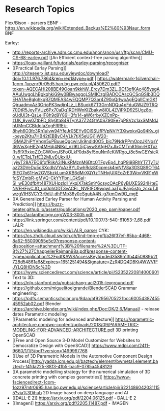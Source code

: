 # Research Topics
Flex/Bison - parsers
EBNF - https://en.wikipedia.org/wiki/Extended_Backus%E2%80%93Naur_form
BNF 

Earley:
- http://reports-archive.adm.cs.cmu.edu/anon/anon/usr/ftp/scan/CMU-CS-68-earley.pdf [[An Efficient context-free parsing algorithm]]
- https://loup-vaillant.fr/tutorials/earley-parsing/recogniser
- [[Practical Earlay Parsing]] http://citeseerx.ist.psu.edu/viewdoc/download?doi=10.1.1.976.7864&rep=rep1&type=pdf | https://watermark-1silverchair-1com-1upznr9tr05d5.han.bg.pwr.edu.pl/450620.pdf?token=AQECAHi208BE49Ooan9kkhW_Ercy7Dm3ZL_9Cf3qfKAc485ysgAAAuUwggLhBgkqhkiG9w0BBwagggLSMIICzgIBADCCAscGCSqGSIb3DQEHATAeBglghkgBZQMEAS4wEQQMP7Q3ar4Z90pQrIwoAgEQgIICmGKfQjruadmxAz3OrioPK3wdjr4Lz_LBSuok67T3GrnNDQu4pFduGWJZ9TRQ70DtR5JeyPVUz6Px70aDq1RDHWnKIZbakw8lOL4ZViPXD92SUgz8o-oUdUi3t-QsLeilF8h9d9Y89H3fx14-aW6rrbyXZCnPp-zUK_8vw0ZtbFD_8lyGta84RTyrA37Z24G1A0SZ90Ee7pP8Vzc1axSMMdJhUMmCCBtdoIaZogFRREk-8hyh6O3fc3Rh1uIvw94YfeJr05EYy9Ol9SUfPVpNVIY3XiwokvQo94Kv_gi-oeyp2Ktu7HB42tEBByC4VLk7tjX5eUGj1jW20-IGMA2hjPYVhqn5uPBuueQgcwIrJk9ndId0O5_bic79NdrPPmOpzJKNosY36VwXgHE2g4MHdj4NlKd_nzlKL5jCjwwSAfgH7xJlxCMTm816mrHXTxzRs6fX9xkqZZgGW0vgJSFoOLkP0dx8yf5ouNm1eKWRgo_t8e5wGEYsicX0_w1ETpLTsfE32MLvDUkxIU-jyjwT28A7EO6fxfRiikA3INukRMznM6Dtc0TFgyEp4_hqP9i9BRhYT7TyTUaz23DVeDu5cSXcdIsVYoAzBYL0whRdz80cpmsk4mNfV8a3GSQ89OT64BIEO7p61Hw2GVSbzkLumXKB6dMrXQYtzTNHxjUlXEoZrE3WqvVKR1pWfcSYZmbR-gMVQ-CkYYFbni_GkSaI-SI_wE30dfbXt487XUHpzldI_VkqjX7akSmY6csycOAcP6yBUXES924HteENVEHFjvCJO_uo0phODT3vACFL_NVEtFO9wqwLaaTpJFaiy5stp_zcxuTJIwzgVIHSVCY3r9dU-dhPMp38y0cSgubA4N-g7kmOw9O_mgE
- [[A Generalized Earley Parser for Human Activity Parsing and Prediction]] https://buzz-beater.github.io/assets/publications/2020_gep_pami/paper.pdf
- https://aclanthology.org/W03-3005.pdf
- https://link.springer.com/content/pdf/10.1007/3-540-61053-7_68.pdf
LALR:
- https://en.wikipedia.org/wiki/LALR_parser
CYK:
- https://os.zhdk.cloud.switch.ch/tind-tmp-epfl/a26f37ef-85ba-4d68-8a62-55009055e5c9?response-content-disposition=attachment%3B%20filename%2A%3DUTF-8%27%27ChappelierRajman98a.pdf&response-content-type=application%2Fpdf&AWSAccessKeyId=ded3589a13b4450889b2f728d54861a6&Expires=1651251494&Signature=ZzR4DQ4D8Kt4WWVfFJYLQ8HDN5c%3D
- https://www.sciencedirect.com/science/article/pii/S2352220814000601
Text to 3D:
- https://nlp.stanford.edu/pubs/chang-acl2015-lexground.pdf
- https://github.com/miguelitoelgrande/BlenderSCAD 
Grammar engineering:
- https://pdfs.semanticscholar.org/8daa/af92956705221bcc6005438745545952ab02.pdf
Blender
- https://archive.blender.org/wiki/index.php/Doc:DK/2.6/Manual/ - release dates
Parametric modeling
- [[Parametric modeling for advanced architecture]] https://parametric-architecture.com/wp-content/uploads/2018/09/PARAMETRIC-MODELING-FOR-ADVANCED-ARCHITECTURE.pdf
3D printing OpenSCAD
- [[Free and Open Source 3-D Model Customizer for Websites to Democratize Design with OpenSCAD]] https://www.mdpi.com/2411-9660/1/1/5/pdf?version=1499997768
- [[Use of 3D Parametric Models in the Automotive Component Design Process]]http://yadda.icm.edu.pl/baztech/element/bwmeta1.element.baztech-f41da225-88f3-41b5-bac9-0785a4548129
- [[A parametric modelling strategy for the numerical simulation of 3D concrete printing with complex geometries]] https://www-1sciencedirect-1com-1ozz97mtr0695.han.bg.pwr.edu.pl/science/article/pii/S2214860420311155?via%3Dihub
2D Image based on deep language and AI
- [[DALL-E 2]] https://arxiv.org/pdf/2204.06125.pdf - DALL-E 2
- [[Imagen]] https://arxiv.org/pdf/2205.11487.pdf - IMAGEN